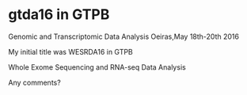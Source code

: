 # gtda16 in GTPB

Genomic and Transcriptomic Data Analysis
Oeiras,May 18th-20th 2016

My initial title was 
WESRDA16 in GTPB

Whole Exome Sequencing and RNA-seq Data Analysis 

Any comments? 
